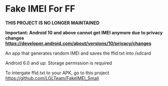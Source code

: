 # Fake IMEI For FF

**THIS PROJECT IS NO LONGER MAINTAINED**

**Important: Android 10 and above cannot get IMEI anymore due to privacy changes https://developer.android.com/about/versions/10/privacy/changes**

An app that generates random IMEI and saves the ffid.txt into /sdcard

Android 6.0 and up: Storage permission is required

To intergate ffid.txt to your APK, go to this project https://github.com/LGLTeam/FakeIMEI_Smali
